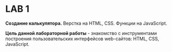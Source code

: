 # LAB 1
**Создание калькулятора.** Верстка на HTML, CSS. Функции на JavaScript.

**Цель данной лабораторной работы** - знакомство с инструментами построения пользовательских интерфейсов web-сайтов: HTML, CSS, JavaScript.
